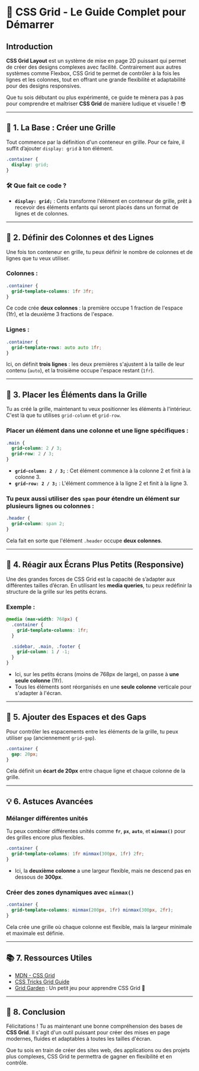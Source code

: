 # 🎉 CSS Grid - Le Guide Complet pour Démarrer

## Introduction

**CSS Grid Layout** est un système de mise en page 2D puissant qui permet de créer des designs complexes avec facilité. Contrairement aux autres systèmes comme Flexbox, CSS Grid te permet de contrôler à la fois les lignes et les colonnes, tout en offrant une grande flexibilité et adaptabilité pour des designs responsives.

Que tu sois débutant ou plus expérimenté, ce guide te mènera pas à pas pour comprendre et maîtriser **CSS Grid** de manière ludique et visuelle ! 😎

---

## 🧱 1. La Base : Créer une Grille

Tout commence par la définition d'un conteneur en grille. Pour ce faire, il suffit d’ajouter `display: grid` à ton élément.

```css
.container {
  display: grid;
}
```

### 🛠️ Que fait ce code ?

- **`display: grid;`** : Cela transforme l'élément en conteneur de grille, prêt à recevoir des éléments enfants qui seront placés dans un format de lignes et de colonnes.

---

## 📏 2. Définir des Colonnes et des Lignes

Une fois ton conteneur en grille, tu peux définir le nombre de colonnes et de lignes que tu veux utiliser.

### Colonnes :

```css
.container {
  grid-template-columns: 1fr 3fr;
}
```
Ce code crée **deux colonnes** : la première occupe 1 fraction de l'espace (1fr), et la deuxième 3 fractions de l'espace.

### Lignes :

```css
.container {
  grid-template-rows: auto auto 1fr;
}
```

Ici, on définit **trois lignes** : les deux premières s'ajustent à la taille de leur contenu (`auto`), et la troisième occupe l'espace restant (`1fr`).

---

## 🧩 3. Placer les Éléments dans la Grille

Tu as créé la grille, maintenant tu veux positionner les éléments à l'intérieur. C'est là que tu utilises `grid-column` et `grid-row`.

### Placer un élément dans une colonne et une ligne spécifiques :

```css
.main {
  grid-column: 2 / 3;
  grid-row: 2 / 3;
}
```

- **`grid-column: 2 / 3;`** : Cet élément commence à la colonne 2 et finit à la colonne 3.
- **`grid-row: 2 / 3;`** : L'élément commence à la ligne 2 et finit à la ligne 3.

### Tu peux aussi utiliser des `span` pour étendre un élément sur plusieurs lignes ou colonnes :

```css
.header {
  grid-column: span 2;
}
```

Cela fait en sorte que l'élément `.header` occupe **deux colonnes**.

---

## 🔄 4. Réagir aux Écrans Plus Petits (Responsive)

Une des grandes forces de CSS Grid est la capacité de s’adapter aux différentes tailles d’écran. En utilisant les **media queries**, tu peux redéfinir la structure de la grille sur les petits écrans.

### Exemple :

```css
@media (max-width: 768px) {
  .container {
    grid-template-columns: 1fr;
  }

  .sidebar, .main, .footer {
    grid-column: 1 / -1;
  }
}
```

- Ici, sur les petits écrans (moins de 768px de large), on passe à **une seule colonne** (1fr).
- Tous les éléments sont réorganisés en une **seule colonne** verticale pour s'adapter à l'écran.

---

## 🎨 5. Ajouter des Espaces et des Gaps

Pour contrôler les espacements entre les éléments de la grille, tu peux utiliser `gap` (anciennement `grid-gap`).

```css
.container {
  gap: 20px;
}
```

Cela définit un **écart de 20px** entre chaque ligne et chaque colonne de la grille.

---

## 💡 6. Astuces Avancées

### Mélanger différentes unités

Tu peux combiner différentes unités comme **`fr`**, **`px`**, **`auto`**, et **`minmax()`** pour des grilles encore plus flexibles.

```css
.container {
  grid-template-columns: 1fr minmax(300px, 1fr) 2fr;
}
```

- Ici, la **deuxième colonne** a une largeur flexible, mais ne descend pas en dessous de **300px**.

### Créer des zones dynamiques avec `minmax()`

```css
.container {
  grid-template-columns: minmax(200px, 1fr) minmax(300px, 2fr);
}
```

Cela crée une grille où chaque colonne est flexible, mais la largeur minimale et maximale est définie.

---

## 📚 7. Ressources Utiles

- [MDN - CSS Grid](https://developer.mozilla.org/fr/docs/Web/CSS/CSS_grid_layout)
- [CSS Tricks Grid Guide](https://css-tricks.com/snippets/css/complete-guide-grid/)
- [Grid Garden](https://cssgridgarden.com/) : Un petit jeu pour apprendre CSS Grid 🍅

---

## 🚀 8. Conclusion

Félicitations ! Tu as maintenant une bonne compréhension des bases de **CSS Grid**. Il s'agit d'un outil puissant pour créer des mises en page modernes, fluides et adaptables à toutes les tailles d'écran.

Que tu sois en train de créer des sites web, des applications ou des projets plus complexes, CSS Grid te permettra de gagner en flexibilité et en contrôle.

